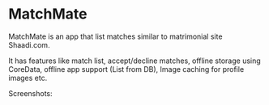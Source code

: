 
# MatchMate

MatchMate is an app that list matches similar to matrimonial site Shaadi.com.

It has features like match list, accept/decline matches, offline storage using CoreData, offline app support (List from DB), Image caching for profile images etc.

Screenshots:



